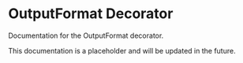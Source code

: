 # OutputFormat Decorator

Documentation for the OutputFormat decorator.

This documentation is a placeholder and will be updated in the future.
